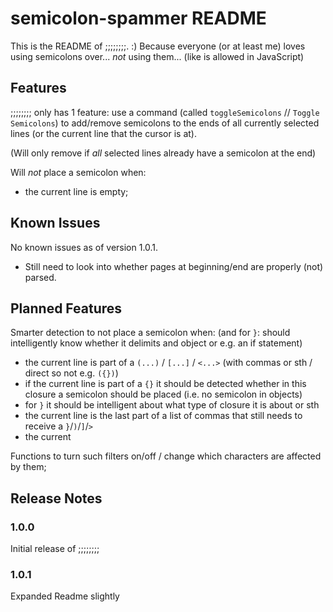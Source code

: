 # semicolon-spammer README

This is the README of ;;;;;;;;. :)
Because everyone (or at least me) loves using semicolons over... *not* using them... (like is allowed in JavaScript)

## Features

;;;;;;;; only has 1 feature: use a command (called `toggleSemicolons` // `Toggle Semicolons`) to add/remove semicolons to the ends of all currently selected lines (or the current line that the cursor is at).

(Will only remove if *all* selected lines already have a semicolon at the end)

Will *not* place a semicolon when:
- the current line is empty;

## Known Issues

No known issues as of version 1.0.1.

- Still need to look into whether pages at beginning/end are properly (not) parsed.

## Planned Features

Smarter detection to not place a semicolon when:
    (and for `}`: should intelligently know whether it delimits and object or e.g. an if statement)
- the current line is part of a `(...)` / `[...]` / `<...>` (with commas or sth / direct so not e.g. `({})`)
- if the current line is part of a `{}` it should be detected whether in this closure a semicolon should be placed (i.e. no semicolon in objects)
- for `}` it should be intelligent about what type of closure it is about or sth
- the current line is the last part of a list of commas that still needs to receive a `}`/`)`/`]`/`>`
- the current

Functions to turn such filters on/off / change which characters are affected by them;

## Release Notes

### 1.0.0

Initial release of ;;;;;;;;

### 1.0.1

Expanded Readme slightly